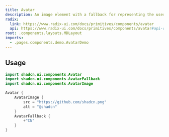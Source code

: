 ```yaml
---
title: Avatar
description: An image element with a fallback for representing the user.
radix:
  link: https://www.radix-ui.com/docs/primitives/components/avatar
  api: https://www.radix-ui.com/docs/primitives/components/avatar#api-reference
root: .components.layouts.MDLayout
imports:
  - .pages.components.demo.AvatarDemo
---
```


<ComponentPreview component="AvatarDemo {}" file="AvatarDemo" />

## Usage

```kotlin
import shadcn.ui.components.Avatar
import shadcn.ui.components.AvatarFallback
import shadcn.ui.components.AvatarImage
```

```kotlin
Avatar {
    AvatarImage {
        src = "https://github.com/shadcn.png"
        alt = "@shadcn"
    }
    AvatarFallback {
        +"CN"
    }
}
```